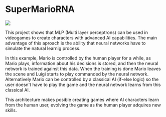 # SuperMarioRNA

<img src="https://github.com/lopeLH/SuperMarioRNA/blob/master/Executable%20JAR/resources/mainImage.png" />

This project shows that MLP (Multi layer perceptrons) can be used in videogames to create characters with advanced AI capabilities.
The main advantage of this aproach is the ability that neural networks have to simulate the natural learnig process.

In this example, Mario is controlled by the human player for a while, as Mario plays, information about his decisions is 
stored, and then the neural network is trained against this data. When the training is done Mario leaves the scene and Luigi starts
to play commanded by the neural network. Alternatively Mario can be controlled by a classical AI (if-else logic) so the user doesn't have 
to play the game and the neural network learns from this classical AI.

This architecture makes posible creating games where AI characters learn from the human user, evolving the game as the human 
player adquires new skills.


